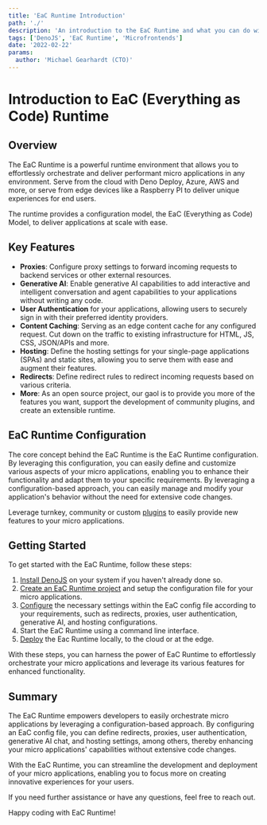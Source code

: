 ```yaml
---
title: 'EaC Runtime Introduction'
path: './'
description: 'An introduction to the EaC Runtime and what you can do with it'
tags: ['DenoJS', 'EaC Runtime', 'Microfrontends']
date: '2022-02-22'
params:
  author: 'Michael Gearhardt (CTO)'
---
```


# Introduction to EaC (Everything as Code) Runtime

## Overview

The EaC Runtime is a powerful runtime environment that allows you to effortlessly orchestrate and deliver performant micro applications in any environment. Serve from the cloud with Deno Deploy, Azure, AWS and more, or serve from edge devices like a Raspberry PI to deliver unique experiences for end users. 

The runtime provides a configuration model, the EaC (Everything as Code) Model, to deliver applications at scale with ease.  

## Key Features

- **Proxies**: Configure proxy settings to forward incoming requests to backend services or other external resources.
- **Generative AI**: Enable generative AI capabilities to add interactive and intelligent conversation and agent capabilities to your applications without writing any code.
- **User Authentication** for your applications, allowing users to securely sign in with their preferred identity providers.
- **Content Caching**: Serving as an edge content cache for any configured request. Cut down on the traffic to existing infrastructure for HTML, JS, CSS, JSON/APIs and more.
- **Hosting**: Define the hosting settings for your single-page applications (SPAs) and static sites, allowing you to serve them with ease and augment their features.
- **Redirects**: Define redirect rules to redirect incoming requests based on various criteria.
- **More**: As an open source project, our gaol is to provide you more of the features you want, support the development of community plugins, and create an extensible runtime.

## EaC Runtime Configuration

The core concept behind the EaC Runtime is the EaC Runtime configuration. By leveraging this configuration, you can easily define and customize various aspects of your micro applications, enabling you to enhance their functionality and adapt them to your specific requirements. By leveraging a configuration-based approach, you can easily manage and modify your application's behavior without the need for extensive code changes.

Leverage turnkey, community or custom [plugins](configuration/Plugins.md) to easily provide new features to your micro applications.

## Getting Started

To get started with the EaC Runtime, follow these steps:

1. <a href="https://docs.deno.com/runtime/manual/getting_started/installation" target="_blank">Install DenoJS</a> on your system if you haven't already done so.
2. [Create an EaC Runtime project](getting-started/Install.md) and setup the configuration file for your micro applications.
3. [Configure](getting-started/Cofigure.md) the necessary settings within the EaC config file according to your requirements, such as redirects, proxies, user authentication, generative AI, and hosting configurations.
4. Start the EaC Runtime using a command line interface.
5. [Deploy](getting-started/Deploy.md) the Eac Runtime locally, to the cloud or at the edge.

With these steps, you can harness the power of EaC Runtime to effortlessly orchestrate your micro applications and leverage its various features for enhanced functionality.

## Summary 

The EaC Runtime empowers developers to easily orchestrate micro applications by leveraging a configuration-based approach. By configuring an EaC config file, you can define redirects, proxies, user authentication, generative AI chat, and hosting settings, among others, thereby enhancing your micro applications' capabilities without extensive code changes.

With the EaC Runtime, you can streamline the development and deployment of your micro applications, enabling you to focus more on creating innovative experiences for your users.

If you need further assistance or have any questions, feel free to reach out.

Happy coding with EaC Runtime!
